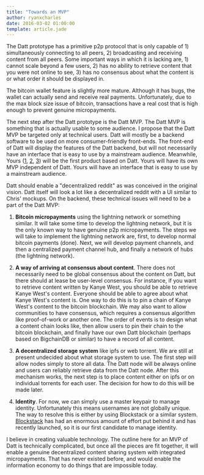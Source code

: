 ```yaml
---
title: "Towards an MVP"
author: ryanxcharles
date: 2016-03-02 01:00:00
template: article.jade
---
```

The Datt prototype has a primitive p2p protocol that is only capable of 1)
simultaneously connecting to all peers, 2) broadcasting and receiving content
from all peers. Some important ways in which it is lacking are, 1) cannot scale
beyond a few users, 2) has no ability to retrieve content that you were not
online to see, 3) has no consensus about what the content is or what order it
should be displayed in.

The bitcoin wallet feature is slightly more mature. Although it has bugs, the
wallet can actually send and receive real payments. Unfortunately, due to the
max block size issue of bitcoin, transactions have a real cost that is high
enough to prevent genuine micropayments.

The next step after the Datt prototype is the Datt MVP. The Datt MVP is
something that is actually usable to some audience. I propose that the Datt MVP
be targeted only at technical users. Datt will mostly be a backend software to
be used on more consumer-friendly front-ends. The front-end of Datt will
display the features of the Datt backend, but will not necessarily have an
interface that is easy to use by a mainstream audience. Meanwhile, Yours
([1](/articles/2016-02-26-yours/), [2](/articles/2016-02-26-making-it-yours/),
[3](/articles/2016-02-29-summary-of-hackathon/)) will be the first product
based on Datt. Yours will have its own MVP independent of Datt. Yours will have
an interface that is easy to use by a mainstream audience.

Datt should enable a "decentralized reddit" as was conceived in the original
vision. Datt itself will look a lot like a decentralized reddit with a UI
similar to Chris' mockups. On the backend, these technical issues will need to
be a part of the Datt MVP:

1) **Bitcoin micropayments** using the lightning network or something similar. It
will take some time to develop the lightning network, but it is the only known
way to have genuine p2p micropayments. The steps we will take to implement the
lightning network are, first, to develop normal bitcoin payments (done). Next,
we will develop payment channels, and then a centralized payment channel hub,
and finally a network of hubs (the lightning network).

2) **A way of arriving at consensus about content**. There does not necessarily
need to be global consensus about the content on Datt, but there should at
lease be user-level consensus. For instance, if you want to retrieve content
written by Kanye West, you should be able to retrieve Kanye West's content.
Everyone should be able to agree about what Kanye West's content is. One way to
do this is to pin a chain of Kanye West's content to the bitcoin blockchain. We
may also want to allow communities to have consensus, which requires a
consensus algorithm like proof-of-work or another one. The order of events is
to design what a content chain looks like, then allow users to pin their chain
to the bitcoin blockchain, and finally have our own Datt blockchain (perhaps
based on BigchainDB or similar) to have a record of all content.

3) **A decentralized storage system** like ipfs or web torrent. We are still at
present undecided about what storage system to use. The first step will allow
nodes simply to store all data. The Datt node will be always online and users
can reliably retrieve data from the Datt node. After this mechanism works, the
next step is to place content either on ipfs or on individual torrents for each
user. The decision for how to do this will be made later.

4) **Identity**. For now, we can simply use a master keypair to manage identity.
Unfortunately this means usernames are not globally unique.  The way to resolve
this is either by using Blockstack or a similar system.
[Blockstack](https://github.com/blockstack/blockstack) has had an enormous
amount of effort put behind it and has recently launched, so it is our first
candidate to manage identity.

I believe in creating valuable technology. The outline here for an MVP of Datt
is technically complicated, but once all the pieces are fit together, it will
enable a genuine decentralized content sharing system with integrated
micropayments. That has never existed before, and would enable the information
economy to do things that are impossible today.
